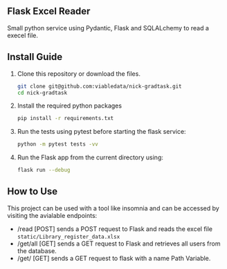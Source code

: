 ## Flask Excel Reader

Small python service using Pydantic, Flask and SQLALchemy to read a execel file.

## Install Guide
1. Clone this repository or download the files.
   ```bash
   git clone git@github.com:viabledata/nick-gradtask.git
   cd nick-gradtask
   ```
2. Install the required python packages
   ```bash
   pip install -r requirements.txt
   ```
3. Run the tests using pytest before starting the flask service:
   ```bash
   python -m pytest tests -vv
   ```
3. Run the Flask app from the current directory using:
   ```bash
   flask run --debug
   ```

## How to Use
This project can be used with a tool like insomnia and can be accessed by visiting the avialable endpoints:
- /read [POST] sends a POST request to Flask and reads the excel file `static/Library_register_data.xlsx`
- /get/all [GET] sends a GET request to Flask and retrieves all users from the database.
- /get/<name> [GET] sends a GET request to flask with a name Path Variable.
